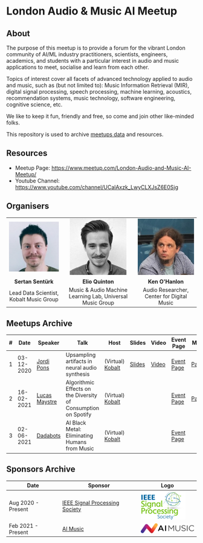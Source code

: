 # London Audio & Music AI Meetup

## About

The purpose of this meetup is to provide a forum for the vibrant London community of AI/ML industry practitioners, scientists, engineers, academics, and students with a particular interest in audio and music applications to meet, socialise and learn from each other.

Topics of interest cover all facets of advanced technology applied to audio and music, such as (but not limited to): Music Information Retrieval (MIR), digital signal processing, speech processing, machine learning, acoustics, recommendation systems, music technology, software engineering, cognitive science, etc.

We like to keep it fun, friendly and free, so come and join other like-minded folks.

This repository is used to archive [meetups data](#meetups_archive) and resources.

## Resources

* Meetup Page: https://www.meetup.com/London-Audio-and-Music-AI-Meetup/
* Youtube Channel: https://www.youtube.com/channel/UCalAxzk_LwyCLXJsZ6E0Sjg

## Organisers
| | | |
|:---:|:---:|:---:|
| ![](./images/pics/sertan.jpeg) | ![](./images/pics/elio.jpeg) | ![](./images/pics/ken.jpeg) |
| **Sertan Sentürk** | **Elio Quinton**  | **Ken O'Hanlon** |
| Lead Data Scientist, Kobalt Music Group | Music & Audio Machine Learning Lab, Universal Music Group | Audio Researcher, Center for Digital Music|


## Meetups Archive
<a name="meetups_archive"/>


| #    | Date | Speaker | Talk | Host | Slides | Video | Event Page | More | 
|------|------|---------|------|-------|--------|-------|------------|------|
|1     | 03-12-2020 | [Jordi Pons](http://www.jordipons.me) | Upsampling artifacts in neural audio synthesis | (Virtual) [Kobalt](https://www.kobaltmusic.com) | [Slides](http://jordipons.me/media/UpsamplingArtifactsNeuralAudioSynthesis.pdf) | [Video](https://youtu.be/LF7x-F8lLLA) | [Event Page](https://www.meetup.com/London-Audio-and-Music-AI-Meetup/events/274592625/) | [Paper](https://arxiv.org/abs/2010.14356) | 
|2     | 16-02-2021 | [Lucas Maystre](https://lucas.maystre.ch) | Algorithmic Effects on the Diversity of Consumption on Spotify | (Virtual) [Kobalt](https://www.kobaltmusic.com) |  |  | [Event Page](https://www.meetup.com/London-Audio-and-Music-AI-Meetup/events/275969652/) | [Paper](http://www.cs.toronto.edu/~ashton/pubs/alg-effects-spotify-www2020.pdf) | 
|3     | 02-06-2021 | [Dadabots](https://dadabots.com/) | AI Black Metal: Eliminating Humans from Music | (Virtual) [Kobalt](https://www.kobaltmusic.com) |  |  | [Event Page](https://www.meetup.com/London-Audio-and-Music-AI-Meetup/events/278281787/) |  | 


## Sponsors Archive
| Date | Sponsor | Logo | 
|------|---------|------|
| Aug 2020 - Present | [IEEE Signal Processing Society](https://signalprocessingsociety.org) | ![](./images/sponsor_logos/SPS_Logo_Color_RGB.png) |
| Feb 2021 - Present | [AI Music](https://www.aimusic.co.uk) | ![](./images/sponsor_logos/AImusic.png)|

